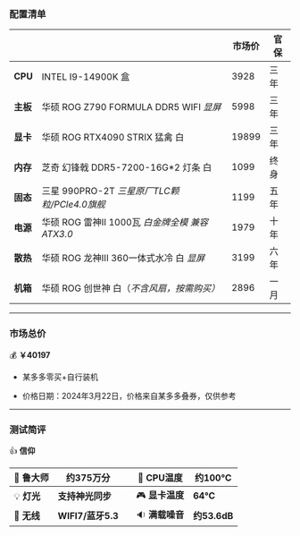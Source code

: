 ### 配置清单



|          |                                    | 市场价   | 官保 |
| -------- |------------------------------------|-------|----|
| **CPU**  | INTEL I9-14900K 盒                  | 3928  | 三年 |
| **主板** | 华硕 ROG Z790 FORMULA DDR5 WIFI *显屏* | 5998  | 三年 |
| **显卡** | 华硕 ROG RTX4090 STRIX 猛禽 白          | 19899 | 三年 |
| **内存** | 芝奇 幻锋戟 DDR5-7200-16G*2 灯条 白        | 1099  | 终身 |
| **固态** | 三星 990PRO-2T *三星原厂TLC颗粒/PCle4.0旗舰* | 1199  | 五年 |
| **电源** | 华硕 ROG 雷神Ⅱ 1000瓦 *白金牌全模 兼容ATX3.0*  | 1979  | 十年 |
| **散热** | 华硕 ROG 龙神Ⅲ 360一体式水冷 白 *显屏*         | 3199  | 六年 |
| **机箱** | 华硕 ROG 创世神 白（*不含风扇，按需购买）*          | 2896  | 一月 |



***



### 市场总价 

:moneybag:  **￥40197**

- 某多多零买+自行装机

- 价格日期：2024年3月22日，价格来自某多多叠券，仅供参考

  

***



### 测试简评

:+1:  **信仰**

| :santa: **鲁大师**    | **约375万分**      |      | :diamond_shape_with_a_dot_inside: **CPU温度** | **约100℃**   |
|--------------------|-----------------| ---- |---------------------------------------------|-------------|
| :bulb: **灯光**      | **支持神光同步**      |      | :video_game: **显卡温度**                       | **64℃**     |
| :signal_strength: **无线** | **WIFI7/蓝牙5.3** |      | :sound: **满载噪音**                            | **约53.6dB** |
